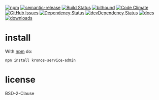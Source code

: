 [![npm](https://img.shields.io/npm/v/kronos-service-admin.svg)](https://www.npmjs.com/package/kronos-service-admin)
[![semantic-release](https://img.shields.io/badge/%20%20%F0%9F%93%A6%F0%9F%9A%80-semantic--release-e10079.svg)](https://github.com/Kronos-Integration/kronos-service-admin)
[![Build Status](https://secure.travis-ci.org/Kronos-Integration/kronos-service-admin.png)](http://travis-ci.org/Kronos-Integration/kronos-service-admin)
[![bithound](https://www.bithound.io/github/Kronos-Integration/kronos-service-admin/badges/score.svg)](https://www.bithound.io/github/Kronos-Integration/kronos-service-admin)
[![Code Climate](https://codeclimate.com/github/Kronos-Integration/kronos-service-admin/badges/gpa.svg)](https://codeclimate.com/github/Kronos-Integration/kronos-service-admin)
[![GitHub Issues](https://img.shields.io/github/issues/Kronos-Integration/kronos-service-admin.svg?style=flat-square)](https://github.com/Kronos-Integration/kronos-service-admin/issues)
[![Dependency Status](https://david-dm.org/Kronos-Integration/kronos-service-admin.svg)](https://david-dm.org/Kronos-Integration/kronos-service-admin)
[![devDependency Status](https://david-dm.org/Kronos-Integration/kronos-service-admin/dev-status.svg)](https://david-dm.org/Kronos-Integration/kronos-service-admin#info=devDependencies)
[![docs](http://inch-ci.org/github/Kronos-Integration/kronos-service-admin.svg?branch=master)](http://inch-ci.org/github/Kronos-Integration/kronos-service-admin)
[![downloads](http://img.shields.io/npm/dm/kronos-service-admin.svg?style=flat-square)](https://npmjs.org/package/kronos-service-admin)

install
=======

With [npm](http://npmjs.org) do:

```shell
npm install kronos-service-admin
```

license
=======

BSD-2-Clause
